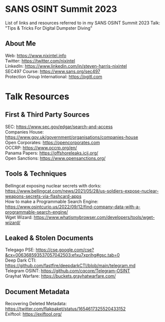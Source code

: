 # SANS OSINT Summit 2023
List of links and resources referred to in my SANS OSINT Summit 2023 Talk: "Tips & Tricks For Digital Dumpster Diving"

## About Me

Web: https://www.nixintel.info  
Twitter: https://twitter.com/nixintel  
LinkedIn: https://www.linkedin.com/in/steven-harris-nixintel  
SEC497 Course: https://www.sans.org/sec497  
Protection Group International: https://pgitl.com  

# Talk Resources

## First & Third Party Sources

SEC: https://www.sec.gov/edgar/search-and-access  
Companies House: https://www.gov.uk/government/organisations/companies-house  
Open Corporates: https://opencorporates.com  
OCCRP: https://www.occrp.org/en/  
Panama Papers:  https://offshoreleaks.icij.org/  
Open Sanctions: https://www.opensanctions.org/  

## Tools & Techniques

Bellingcat exposing nuclear secrets with dorks: https://www.bellingcat.com/news/2021/05/28/us-soldiers-expose-nuclear-weapons-secrets-via-flashcard-apps  
How to make a Programmable Search Engine: https://www.osintcurio.us/2022/09/12/find-company-data-with-a-programmable-search-engine/  
Wget Wizard: https://www.whatismybrowser.com/developers/tools/wget-wizard/  

## Leaked & Stolen Documents  

Telegago PSE: https://cse.google.com/cse?&cx=006368593537057042503:efxu7xprihg#gsc.tab=0  
Deep Dark CTI: https://github.com/fastfire/deepdarkCTI/blob/main/telegram.md  
Telegram OSINT: https://github.com/cqcore/Telegram-OSINT  
Grayhat Warfare: https://buckets.grayhatwarfare.com/  

## Document Metadata

Recovering Deleted Metadata: https://twitter.com/flakpaket/status/1654617325520433152  
Exiftool: https://exiftool.org/  















